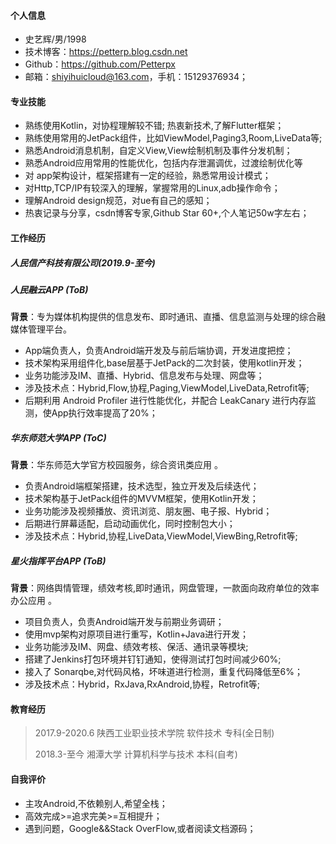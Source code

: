 #### 个人信息

- 史艺辉/男/1998
- 技术博客：https://petterp.blog.csdn.net
- Github：https://github.com/Petterpx
- 邮箱：shiyihuicloud@163.com，手机：15129376934；

#### 专业技能

- 熟练使用Kotlin，对协程理解较不错; 热衷新技术,了解Flutter框架；
- 熟练使用常用的JetPack组件，比如ViewModel,Paging3,Room,LiveData等;
- 熟悉Android消息机制，自定义View,View绘制机制及事件分发机制；
- 熟悉Android应用常用的性能优化，包括内存泄漏调优，过渡绘制优化等
- 对 app架构设计，框架搭建有一定的经验，熟悉常用设计模式；
- 对Http,TCP/IP有较深入的理解，掌握常用的Linux,adb操作命令；
- 理解Android design规范，对ue有自己的感知；
- 热衷记录与分享，csdn博客专家,Github Star 60+,个人笔记50w字左右；

#### 工作经历

##### 人民信产科技有限公司(2019.9-至今)

##### 人民融云APP  (ToB)

**背景**：专为媒体机构提供的信息发布、即时通讯、直播、信息监测与处理的综合融媒体管理平台。

- App端负责人，负责Android端开发及与前后端协调，开发进度把控；
- 技术架构采用组件化,base层基于JetPack的二次封装，使用kotlin开发；
- 业务功能涉及IM、直播、Hybrid、信息发布与处理、网盘等；
- 涉及技术点：Hybrid,Flow,协程,Paging,ViewModel,LiveData,Retrofit等;
- 后期利用 Android Profiler 进行性能优化，并配合 LeakCanary 进行内存监测，使App执行效率提高了20%；

##### 华东师范大学APP (ToC)

**背景**：华东师范大学官方校园服务，综合资讯类应用 。

- 负责Android端框架搭建，技术选型，独立开发及后续迭代；
- 技术架构基于JetPack组件的MVVM框架，使用Kotlin开发；
- 业务功能涉及视频播放、资讯浏览、朋友圈、电子报、Hybrid；
- 后期进行屏幕适配，启动动画优化，同时控制包大小；
- 涉及技术点：Hybrid,协程,LiveData,ViewModel,ViewBing,Retrofit等;

##### 星火指挥平台APP (ToB)

**背景**：网络舆情管理，绩效考核,即时通讯，网盘管理，一款面向政府单位的效率办公应用 。

- 项目负责人，负责Android端开发与前期业务调研；
- 使用mvp架构对原项目进行重写，Kotlin+Java进行开发；
- 业务功能涉及IM、网盘、绩效考核、保活、通讯录等模块;
- 搭建了Jenkins打包环境并钉钉通知，使得测试打包时间减少60%;
- 接入了 Sonarqbe,对代码风格，坏味道进行检测，重复代码降低至6%；
- 涉及技术点：Hybrid，RxJava,RxAndroid,协程，Retrofit等;

#### 教育经历

> 2017.9-2020.6     陕西工业职业技术学院   软件技术  		专科(全日制)
>
> 2018.3-至今  		湘潭大学  						计算机科学与技术  	本科(自考)

#### 自我评价

- 主攻Android,不依赖别人,希望全栈；
- 高效完成>=追求完美>=互相提升；
- 遇到问题，Google&&Stack OverFlow,或者阅读文档源码；

